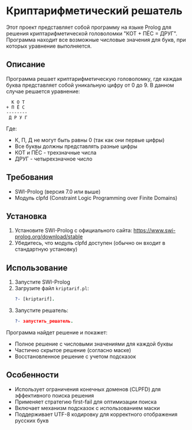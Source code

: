# Криптарифметический решатель

Этот проект представляет собой программу на языке Prolog для решения криптарифметической головоломки "КОТ + ПЁС = ДРУГ". Программа находит все возможные числовые значения для букв, при которых уравнение выполняется.

## Описание

Программа решает криптарифметическую головоломку, где каждая буква представляет собой уникальную цифру от 0 до 9. В данном случае решается уравнение:

```
  К О Т
+ П Ё С
--------
 Д Р У Г
```

Где:
- К, П, Д не могут быть равны 0 (так как они первые цифры)
- Все буквы должны представлять разные цифры
- КОТ и ПЁС - трехзначные числа
- ДРУГ - четырехзначное число

## Требования

- SWI-Prolog (версия 7.0 или выше)
- Модуль clpfd (Constraint Logic Programming over Finite Domains)

## Установка

1. Установите SWI-Prolog с официального сайта: https://www.swi-prolog.org/download/stable
2. Убедитесь, что модуль clpfd доступен (обычно он входит в стандартную установку)

## Использование

1. Запустите SWI-Prolog
2. Загрузите файл `kriptarif.pl`:
   ```prolog
   ?- [kriptarif].
   ```
3. Запустите решатель:
   ```prolog
   ?- запустить_решатель.
   ```

Программа найдет решение и покажет:
- Полное решение с числовыми значениями для каждой буквы
- Частично скрытое решение (согласно маске)
- Восстановленное решение с учетом подсказок

## Особенности

- Использует ограничения конечных доменов (CLPFD) для эффективного поиска решения
- Применяет стратегию first-fail для оптимизации поиска
- Включает механизм подсказок с использованием маски
- Поддерживает UTF-8 кодировку для корректного отображения русских букв


